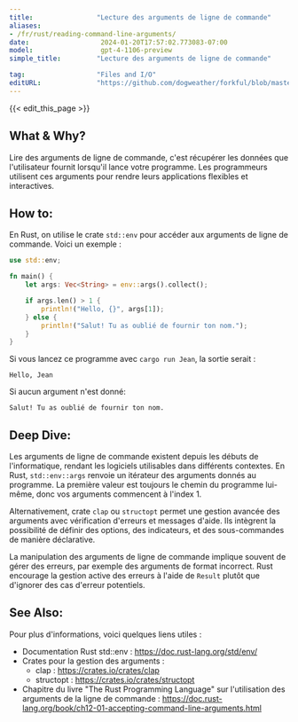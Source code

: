 ```yaml
---
title:                "Lecture des arguments de ligne de commande"
aliases:
- /fr/rust/reading-command-line-arguments/
date:                  2024-01-20T17:57:02.773083-07:00
model:                 gpt-4-1106-preview
simple_title:         "Lecture des arguments de ligne de commande"

tag:                  "Files and I/O"
editURL:              "https://github.com/dogweather/forkful/blob/master/content/fr/rust/reading-command-line-arguments.md"
---
```


{{< edit_this_page >}}

## What & Why?
Lire des arguments de ligne de commande, c'est récupérer les données que l'utilisateur fournit lorsqu'il lance votre programme. Les programmeurs utilisent ces arguments pour rendre leurs applications flexibles et interactives.

## How to:
En Rust, on utilise le crate `std::env` pour accéder aux arguments de ligne de commande. Voici un exemple :

```rust
use std::env;

fn main() {
    let args: Vec<String> = env::args().collect();

    if args.len() > 1 {
        println!("Hello, {}", args[1]);
    } else {
        println!("Salut! Tu as oublié de fournir ton nom.");
    }
}
```

Si vous lancez ce programme avec `cargo run Jean`, la sortie serait :

```
Hello, Jean
```

Si aucun argument n'est donné:

```
Salut! Tu as oublié de fournir ton nom.
```

## Deep Dive:
Les arguments de ligne de commande existent depuis les débuts de l'informatique, rendant les logiciels utilisables dans différents contextes. En Rust, `std::env::args` renvoie un itérateur des arguments donnés au programme. La première valeur est toujours le chemin du programme lui-même, donc vos arguments commencent à l'index 1.

Alternativement, crate `clap` ou `structopt` permet une gestion avancée des arguments avec vérification d'erreurs et messages d'aide. Ils intègrent la possibilité de définir des options, des indicateurs, et des sous-commandes de manière déclarative.

La manipulation des arguments de ligne de commande implique souvent de gérer des erreurs, par exemple des arguments de format incorrect. Rust encourage la gestion active des erreurs à l'aide de `Result` plutôt que d'ignorer des cas d'erreur potentiels.

## See Also:
Pour plus d'informations, voici quelques liens utiles :
- Documentation Rust std::env : https://doc.rust-lang.org/std/env/
- Crates pour la gestion des arguments :
  - clap : https://crates.io/crates/clap
  - structopt : https://crates.io/crates/structopt
- Chapitre du livre "The Rust Programming Language" sur l'utilisation des arguments de la ligne de commande : https://doc.rust-lang.org/book/ch12-01-accepting-command-line-arguments.html
